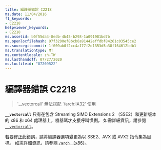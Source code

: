 ```yaml
---
title: 編譯器錯誤 C2218
ms.date: 11/04/2016
f1_keywords:
- C2218
helpviewer_keywords:
- C2218
ms.assetid: b0f55da4-8edb-4b45-b298-1a091981bd7b
ms.openlocfilehash: 97f3290ef8bcb6a91442effdbf84261c03545ce2
ms.sourcegitcommit: 1f009ab0f2cc4a177f2d1353d5a38f164612bdb1
ms.translationtype: MT
ms.contentlocale: zh-TW
ms.lasthandoff: 07/27/2020
ms.locfileid: "87209522"
---
```

# <a name="compiler-error-c2218"></a>編譯器錯誤 C2218

> '__vectorcall' 無法搭配 '/arch:IA32' 使用

**`__vectorcall`** 只有在包含 Streaming SIMD Extensions 2 （SSE2）和更新版本的 x86 和 x64 處理器上，機器碼才支援呼叫慣例。 如需詳細資訊，請參閱 [`__vectorcall`](../../cpp/vectorcall.md)。

若要修正此錯誤，請將編譯器選項變更為以 SSE2、AVX 或 AVX2 指令集為目標。 如需詳細資訊，請參閱[ `/arch` （x86）](../../build/reference/arch-x86.md)。
